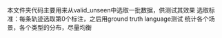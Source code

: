 本文件夹代码主要用来从valid_unseen中选取一批数据，供测试其效果
选取标准：每条轨迹选取第0个标注，之后用ground truth language测试
统计各个场景，各个类型的分布，尽量均衡